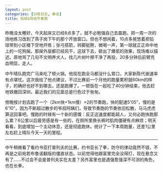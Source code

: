 ```yaml
---
layout: post
categories: [训练日志, 拳击]
title: 铅球&场地节奏跑
---
```


昨晚没太睡好，今天起床又已经8点多了，就不必勉强自己去晨跑，把一周一次的场地练习改到了燕子岗下午的那个开放窗口。但也不想闲着，10点多晃悠着把铅球带到小区楼下空地开练；张弓搭箭，转脚挺胯，微喝一声，第一球就正正命中地上的一坨狗屎。那屎外层都已经风干，这球下去，砸出了爆浆的效果，现场难以描述。原地骂了几句不文明养犬人，找几片树叶擦干净了再投，20多分钟后前臂充血明显，走人。

中午晴队跑完广马来吃了顿火锅，他现在跑全马都没什么胃口，大家新陈代谢速率有点堪忧。这次我给了他点建议，不过比赛前一个月他的跑量累积就60km的样子，的确好也好不到哪去，还是跑爆了。一顿饭在一起吃了40分钟结束，他去赶地铁撤回深圳，最近我们的见面总是行色过于匆匆。

傍晚按计划去跑了一个（2km快+1km慢）×2的节奏跑，快的配速5'05"，慢的是6'10"。因为不断超过散步的爷叔阿姨们，导致节奏跑的节奏依旧松散，马马虎虎算这回事吧。慢跑的时候有一个新的感慨：反正这速度都能超人，又何必跑快跑那么累？6公里以后疲劳感是有一些的，在厕所里换长裤时肌肉僵硬有点麻烦；明天看看，到底增加一个主动休息，还是彻底跑休。统计了一下本周跑量，还差1公里左右赶上晴队今天一天的里程。

---

中午稍微看了看约书亚打普列夫的比赛，约书亚长了拳，防守的律动竟然不错，不再是之前宛若布鲁诺翻版的僵直状态。以前觉得他跟富里完全没得打，现在悬念又有了……不过会不会是普列夫实在太差？另外富里也是遇强愈强深不可测的角色，也在长拳。
